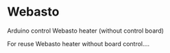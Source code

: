 # Webasto
Arduino control Webasto heater (without control board)

For reuse Webasto heater without board control.... 
